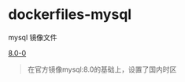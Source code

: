 # dockerfiles-mysql
mysql 镜像文件

[8.0-0](https://github.com/rdisme/dockerfiles/blob/master/mysql/releases/Dockerfile-8.0-0)
> 在官方镜像mysql:8.0的基础上，设置了国内时区